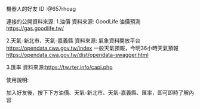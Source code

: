 機器⼈的好友 ID :@657rhoag

連接的公開資料來源:
1.油價
資料來源: GoodLife 油價預測 https://gas.goodlife.tw/

2.天氣-新北市、天氣-嘉義縣
資料來源: 氣象資料開放平台 https://opendata.cwa.gov.tw/index
一般天氣預報，今明36小時天氣預報 https://opendata.cwa.gov.tw/dist/opendata-swagger.html

3.匯率
資料來源:https://tw.rter.info/capi.php

使⽤說明:

加入好友後，按下下方油價、天氣-新北市、天氣-嘉義縣、匯率，即可即時了解內容

